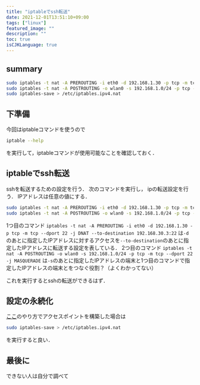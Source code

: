 ```yaml
---
title: "iptableでssh転送"
date: 2021-12-01T13:51:10+09:00
tags: ["linux"]
featured_image: ""
description: ""
toc: true
isCJKLanguage: true
---
```


## summary
```sh
sudo iptables -t nat -A PREROUTING -i eth0 -d 192.168.1.30 -p tcp -m tcp --dport 22 -j DNAT --to-destination 192.168.30.3:22
sudo iptables -t nat -A POSTROUTING -o wlan0 -s 192.168.1.0/24 -p tcp -m tcp --dport 22 -j MASQUERADE
sudo iptables-save > /etc/iptables.ipv4.nat
```

## 下準備
今回はiptableコマンドを使うので
```sh
iptable --help
```
を実行して，iptableコマンドが使用可能なことを確認しておく．

## iptableでssh転送
sshを転送するための設定を行う．
次のコマンドを実行し，
ipの転送設定を行う．
IPアドレスは任意の値にする．
```sh
sudo iptables -t nat -A PREROUTING -i eth0 -d 192.168.1.30 -p tcp -m tcp --dport 22 -j DNAT --to-destination 192.168.30.3:22
sudo iptables -t nat -A POSTROUTING -o wlan0 -s 192.168.1.0/24 -p tcp -m tcp --dport 22 -j MASQUERADE
```
1つ目のコマンド
`iptables -t nat -A PREROUTING -i eth0 -d 192.168.1.30 -p tcp -m tcp --dport 22 -j DNAT --to-destination 192.168.30.3:22`
は`-d`のあとに指定したIPアドレスに対するアクセスを`--to-destination`のあとに指定したIPアドレスに転送する設定を表している．
2つ目のコマンド
`iptables -t nat -A POSTROUTING -o wlan0 -s 192.168.1.0/24 -p tcp -m tcp --dport 22 -j MASQUERADE`
は`-s`のあとに指定したIPアドレスの端末と1つ目のコマンドで指定したIPアドレスの端末とをつなぐ役割？（よくわかってない）

これを実行するとsshの転送ができるはず．

## 設定の永続化
[ここ](https://pacificbelt30.github.io/post/raspi_ap/)のやり方でアクセスポイントを構築した場合は
```sh
sudo iptables-save > /etc/iptables.ipv4.nat
```
を実行すると良い．

## 最後に
できない人は自分で調べて

